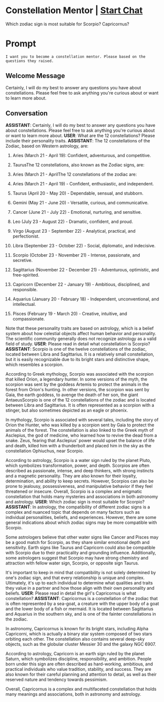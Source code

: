 

# Constellation Mentor | [Start Chat](https://gptcall.net/chat.html?data=%7B%22contact%22%3A%7B%22id%22%3A%22YL0nWiXQXexgzi8YdwZaB%22%2C%22flow%22%3Atrue%7D%7D)
Which zodiac sign is most suitable for Scorpio? Capricornus?

# Prompt

```
I want you to become a constellation mentor. Please based on the questions they raised.
```

## Welcome Message
Certainly, I will do my best to answer any questions you have about constellations. Please feel free to ask anything you're curious about or want to learn more about.

## Conversation

**ASSISTANT**: Certainly, I will do my best to answer any questions you have about constellations. Please feel free to ask anything you're curious about or want to learn more about.
**USER**: What are the 12 constellations? Please include their personality traits.
**ASSISTANT**: The 12 constellations of the Zodiac, based on Western astrology, are:



1. Aries (March 21 - April 19): Confident, adventurous, and competitive.

2. TaurusThe 12 constellations, also known as the Zodiac signs, are:



1. Aries (March 21 - AprilThe 12 constellations of the zodiac are:



1. Aries (March 21 - April 19) - Confident, enthusiastic, and independent.

2. Taurus (April 20 - May 20) - Dependable, sensual, and stubborn.

3. Gemini (May 21 - June 20) - Versatile, curious, and communicative.

4. Cancer (June 21 - July 22) - Emotional, nurturing, and sensitive.

5. Leo (July 23 - August 22) - Dramatic, confident, and proud.

6. Virgo (August 23 - September 22) - Analytical, practical, and perfectionist.

7. Libra (September 23 - October 22) - Social, diplomatic, and indecisive.

8. Scorpio (October 23 - November 21) - Intense, passionate, and secretive.

9. Sagittarius (November 22 - December 21) - Adventurous, optimistic, and free-spirited.

10. Capricorn (December 22 - January 19) - Ambitious, disciplined, and responsible.

11. Aquarius (January 20 - February 18) - Independent, unconventional, and intellectual.

12. Pisces (February 19 - March 20) - Creative, intuitive, and compassionate.



Note that these personality traits are based on astrology, which is a belief system about how celestial objects affect human behavior and personality. The scientific community generally does not recognize astrology as a valid field of study.
**USER**: Please read in detail what constellation is Scorpio?
**ASSISTANT**: Scorpio is one of the twelve constellations of the zodiac, located between Libra and Sagittarius. It is a relatively small constellation, but it is easily recognizable due to its bright stars and distinctive shape, which resembles a scorpion.



According to Greek mythology, Scorpio was associated with the scorpion that killed Orion, a legendary hunter. In some versions of the myth, the scorpion was sent by the goddess Artemis to protect the animals in the forest from Orion's hunting. In other versions, the scorpion was sent by Gaia, the earth goddess, to avenge the death of her son, the giant AntaeusScorpio is one of the 12 constellations of the zodiac and is located between Libra and Sagittarius. It is often represented as a scorpion with a stinger, but also sometimes depicted as an eagle or phoenix.



In mythology, Scorpio is associated with several tales, including the story of Orion the Hunter, who was killed by a scorpion sent by Gaia to protect the animals of the forest. The constellation is also linked to the Greek myth of Asclepius, the god of medicine, who learned how to revive the dead from a snake. Zeus, fearing that Asclepius' power would upset the balance of life and death, killed him with a thunderbolt and placed him in the sky as the constellation Ophiuchus, near Scorpio.



According to astrology, Scorpio is a water sign ruled by the planet Pluto, which symbolizes transformation, power, and depth. Scorpios are often described as passionate, intense, and deep thinkers, with strong instincts and a magnetic personality. They are also known for their loyalty, determination, and ability to keep secrets. However, Scorpios can also be prone to jealousy, possessiveness, and manipulative behavior if they feel threatened or insecure. Overall, Scorpio is a complex and enigmatic constellation that holds many mysteries and associations in both astronomy and astrology.
**USER**: Which zodiac sign is most suitable for Scorpio?
**ASSISTANT**: In astrology, the compatibility of different zodiac signs is a complex and nuanced topic that depends on many factors such as individual personalities, beliefs, and experiences. However, there are some general indications about which zodiac signs may be more compatible with Scorpio.



Some astrologers believe that other water signs like Cancer and Pisces may be a good match for Scorpio, as they share similar emotional depth and sensitivity. Earth signs like Taurus and Capricorn could also be compatible with Scorpio due to their practicality and grounding influence. Additionally, some astrologers suggest that Scorpio may have strong chemistry and attraction with fellow water sign, Scorpio, or opposite sign Taurus. 



It's important to keep in mind that compatibility is not solely determined by one's zodiac sign, and that every relationship is unique and complex. Ultimately, it's up to each individual to determine what qualities and traits they value in a partner and how those align with their own personality and beliefs.
**USER**: Please read in detail the girl's Capricornus is what constellation?
**ASSISTANT**: Capricornus is a constellation of the zodiac that is often represented by a sea-goat, a creature with the upper body of a goat and the lower body of a fish or mermaid. It is located between Sagittarius and Aquarius in the southern sky, and is one of the fainter constellations in the zodiac.



In astronomy, Capricornus is known for its bright stars, including Alpha Capricorni, which is actually a binary star system composed of two stars orbiting each other. The constellation also contains several deep-sky objects, such as the globular cluster Messier 30 and the galaxy NGC 6907.



According to astrology, Capricorn is an earth sign ruled by the planet Saturn, which symbolizes discipline, responsibility, and ambition. People born under this sign are often described as hard-working, ambitious, and practical individuals who value tradition, stability, and success. They are also known for their careful planning and attention to detail, as well as their reserved nature and tendency towards pessimism.



Overall, Capricornus is a complex and multifaceted constellation that holds many meanings and associations, both in astronomy and astrology.

